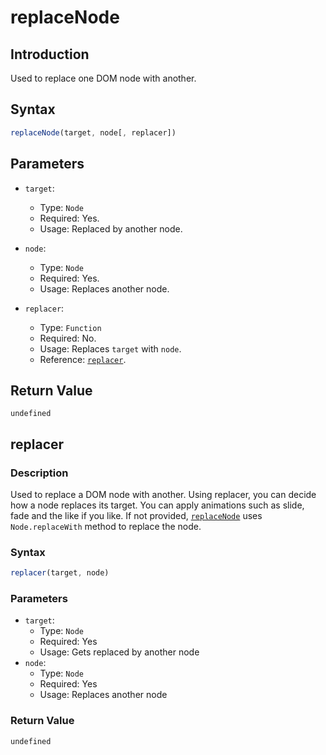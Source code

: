 # replaceNode

## Introduction

Used to replace one DOM node with another.

## Syntax

```js
replaceNode(target, node[, replacer])
```

## Parameters

- `target`:
  - Type: `Node`
  - Required: Yes.
  - Usage: Replaced by another node.

- `node`:
  - Type: `Node`
  - Required: Yes.
  - Usage: Replaces another node.

- `replacer`:
  - Type: `Function`
  - Required: No.
  - Usage: Replaces `target` with `node`.
  - Reference: [`replacer`](#replacer).

## Return Value

`undefined`

## replacer

### Description

Used to replace a DOM node with another. Using replacer, you can decide how a node replaces its target. You can apply animations such as slide, fade and the like if you like. If not provided, [`replaceNode`](#replaceNode) uses `Node.replaceWith` method to replace the node.

### Syntax

```js
replacer(target, node)
```

### Parameters

- `target`:
  - Type: `Node`
  - Required: Yes
  - Usage: Gets replaced by another node
- `node`:
  - Type: `Node`
  - Required: Yes
  - Usage: Replaces another node

### Return Value

`undefined`
